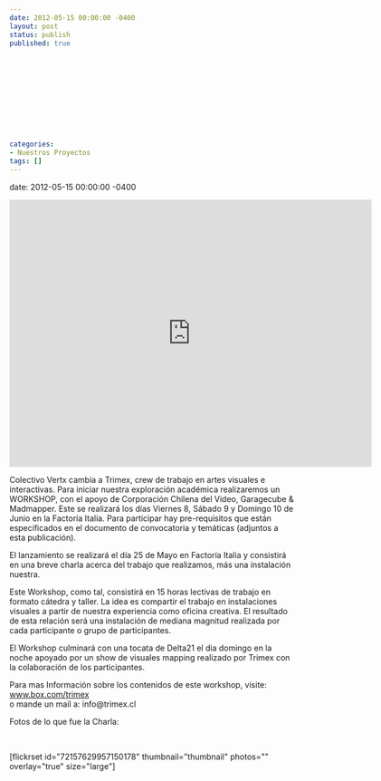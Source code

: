 ```yaml
---
date: 2012-05-15 00:00:00 -0400
layout: post
status: publish
published: true
 
 
 
 
 
 
 
 
 
 
 
categories:
- Nuestros Proyectos
tags: []
---
```

date: 2012-05-15 00:00:00 -0400
<p><iframe src="http://player.vimeo.com/video/42722440?color=757575" frameborder="0" width="640" height="472"></iframe></p>
<p>Colectivo Vertx cambia a Trimex, crew de trabajo en artes visuales e interactivas. Para iniciar nuestra exploraci&oacute;n acad&eacute;mica realizaremos un WORKSHOP, con el apoyo de Corporaci&oacute;n Chilena del Video, Garagecube &amp; Madmapper. Este se realizar&aacute; los d&iacute;as Viernes 8, S&aacute;bado 9 y Domingo 10 de Junio en la Factor&iacute;a Italia. Para participar hay pre-requisitos que est&aacute;n especificados en el documento de convocatoria y tem&aacute;ticas (adjuntos a esta publicaci&oacute;n).</p>
<p>El lanzamiento se realizar&aacute; el d&iacute;a 25 de Mayo en Factor&iacute;a Italia y consistir&aacute; en una breve charla acerca del trabajo que realizamos, m&aacute;s una instalaci&oacute;n nuestra.</p>
<p>Este Workshop, como tal, consistir&aacute; en 15 horas lectivas de trabajo en formato c&aacute;tedra y taller. La idea es compartir el trabajo en instalaciones visuales a partir de nuestra experiencia como oficina creativa. El resultado de esta relaci&oacute;n ser&aacute; una instalaci&oacute;n de mediana magnitud realizada por cada participante o grupo de participantes.</p>
<p>El Workshop culminar&aacute; con una tocata de Delta21 el dia domingo en la noche apoyado por un show de visuales mapping realizado por Trimex con la colaboraci&oacute;n de los participantes.</p>
<p>Para mas Informaci&oacute;n sobre los contenidos de este workshop, visite:<br />
<a href="http://www.box.com/trimex" rel="nofollow nofollow" target="_blank">www.box.com/trimex</a><br />
o mande un mail a: info@trimex.cl</p>
<p>Fotos de lo que fue la Charla:</p>
<p>&nbsp;</p>
<p>[flickrset id="72157629957150178" thumbnail="thumbnail" photos="" overlay="true" size="large"]</p>
<p>&nbsp;</p>
<p>&nbsp;</p>
